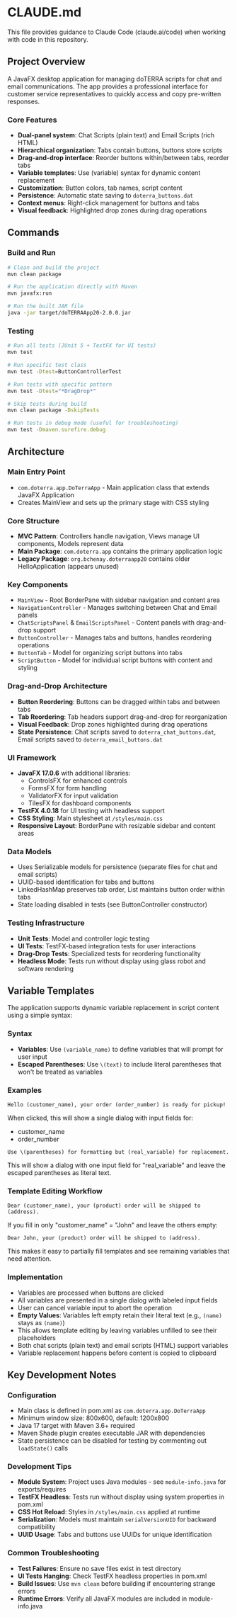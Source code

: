 # CLAUDE.md

This file provides guidance to Claude Code (claude.ai/code) when working with code in this repository.

## Project Overview

A JavaFX desktop application for managing doTERRA scripts for chat and email communications. The app provides a professional interface for customer service representatives to quickly access and copy pre-written responses.

### Core Features
- **Dual-panel system**: Chat Scripts (plain text) and Email Scripts (rich HTML)
- **Hierarchical organization**: Tabs contain buttons, buttons store scripts
- **Drag-and-drop interface**: Reorder buttons within/between tabs, reorder tabs
- **Variable templates**: Use (variable) syntax for dynamic content replacement
- **Customization**: Button colors, tab names, script content
- **Persistence**: Automatic state saving to `doterra_buttons.dat`
- **Context menus**: Right-click management for buttons and tabs
- **Visual feedback**: Highlighted drop zones during drag operations

## Commands

### Build and Run
```bash
# Clean and build the project
mvn clean package

# Run the application directly with Maven
mvn javafx:run

# Run the built JAR file
java -jar target/doTERRAApp20-2.0.0.jar
```

### Testing
```bash
# Run all tests (JUnit 5 + TestFX for UI tests)
mvn test

# Run specific test class
mvn test -Dtest=ButtonControllerTest

# Run tests with specific pattern
mvn test -Dtest="*DragDrop*"

# Skip tests during build
mvn clean package -DskipTests

# Run tests in debug mode (useful for troubleshooting)
mvn test -Dmaven.surefire.debug
```

## Architecture

### Main Entry Point
- `com.doterra.app.DoTerraApp` - Main application class that extends JavaFX Application
- Creates MainView and sets up the primary stage with CSS styling

### Core Structure
- **MVC Pattern**: Controllers handle navigation, Views manage UI components, Models represent data
- **Main Package**: `com.doterra.app` contains the primary application logic
- **Legacy Package**: `org.bchenay.doterraapp20` contains older HelloApplication (appears unused)

### Key Components
- `MainView` - Root BorderPane with sidebar navigation and content area
- `NavigationController` - Manages switching between Chat and Email panels
- `ChatScriptsPanel` & `EmailScriptsPanel` - Content panels with drag-and-drop support
- `ButtonController` - Manages tabs and buttons, handles reordering operations
- `ButtonTab` - Model for organizing script buttons into tabs
- `ScriptButton` - Model for individual script buttons with content and styling

### Drag-and-Drop Architecture
- **Button Reordering**: Buttons can be dragged within tabs and between tabs
- **Tab Reordering**: Tab headers support drag-and-drop for reorganization
- **Visual Feedback**: Drop zones highlighted during drag operations
- **State Persistence**: Chat scripts saved to `doterra_chat_buttons.dat`, Email scripts saved to `doterra_email_buttons.dat`

### UI Framework
- **JavaFX 17.0.6** with additional libraries:
  - ControlsFX for enhanced controls
  - FormsFX for form handling
  - ValidatorFX for input validation
  - TilesFX for dashboard components
- **TestFX 4.0.18** for UI testing with headless support
- **CSS Styling**: Main stylesheet at `/styles/main.css`
- **Responsive Layout**: BorderPane with resizable sidebar and content areas

### Data Models
- Uses Serializable models for persistence (separate files for chat and email scripts)
- UUID-based identification for tabs and buttons
- LinkedHashMap preserves tab order, List maintains button order within tabs
- State loading disabled in tests (see ButtonController constructor)

### Testing Infrastructure
- **Unit Tests**: Model and controller logic testing
- **UI Tests**: TestFX-based integration tests for user interactions
- **Drag-Drop Tests**: Specialized tests for reordering functionality
- **Headless Mode**: Tests run without display using glass robot and software rendering

## Variable Templates

The application supports dynamic variable replacement in script content using a simple syntax:

### Syntax
- **Variables**: Use `(variable_name)` to define variables that will prompt for user input
- **Escaped Parentheses**: Use `\(text)` to include literal parentheses that won't be treated as variables

### Examples
```
Hello (customer_name), your order (order_number) is ready for pickup!
```
When clicked, this will show a single dialog with input fields for:
- customer_name
- order_number

```
Use \(parentheses) for formatting but (real_variable) for replacement.
```
This will show a dialog with one input field for "real_variable" and leave the escaped parentheses as literal text.

### Template Editing Workflow
```
Dear (customer_name), your (product) order will be shipped to (address).
```
If you fill in only "customer_name" = "John" and leave the others empty:
```
Dear John, your (product) order will be shipped to (address).
```
This makes it easy to partially fill templates and see remaining variables that need attention.

### Implementation
- Variables are processed when buttons are clicked
- All variables are presented in a single dialog with labeled input fields
- User can cancel variable input to abort the operation
- **Empty Values**: Variables left empty retain their literal text (e.g., `(name)` stays as `(name)`)
- This allows template editing by leaving variables unfilled to see their placeholders
- Both chat scripts (plain text) and email scripts (HTML) support variables
- Variable replacement happens before content is copied to clipboard

## Key Development Notes

### Configuration
- Main class is defined in pom.xml as `com.doterra.app.DoTerraApp`
- Minimum window size: 800x600, default: 1200x800
- Java 17 target with Maven 3.6+ required
- Maven Shade plugin creates executable JAR with dependencies
- State persistence can be disabled for testing by commenting out `loadState()` calls

### Development Tips
- **Module System**: Project uses Java modules - see `module-info.java` for exports/requires
- **TestFX Headless**: Tests run without display using system properties in pom.xml
- **CSS Hot Reload**: Styles in `/styles/main.css` applied at runtime
- **Serialization**: Models must maintain `serialVersionUID` for backward compatibility
- **UUID Usage**: Tabs and buttons use UUIDs for unique identification

### Common Troubleshooting
- **Test Failures**: Ensure no save files exist in test directory
- **UI Tests Hanging**: Check TestFX headless properties in pom.xml
- **Build Issues**: Use `mvn clean` before building if encountering strange errors
- **Runtime Errors**: Verify all JavaFX modules are included in module-info.java